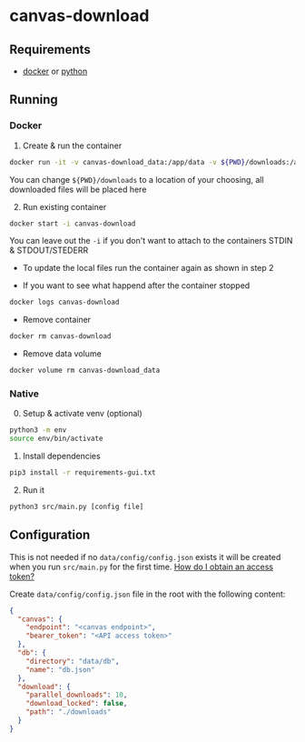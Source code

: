 # canvas-download
## Requirements
- [docker](https://docs.docker.com/get-docker/) or [python](https://www.python.org/)

## Running

### Docker

1. Create & run the container 
``` sh
docker run -it -v canvas-download_data:/app/data -v ${PWD}/downloads:/app/downloads --name canvas-download ghcr.io/vdbe/canvas-download:release
```
You can change `${PWD}/downloads` to a location of your choosing,
all downloaded files will be placed here

2. Run existing container
``` sh
docker start -i canvas-download
```
You can leave out the `-i` if you don't want to attach to the containers STDIN & STDOUT/STEDERR

- To update the local files run the container again as shown in step 2

- If you want to see what happend after the container stopped
``` sh
docker logs canvas-download
```

- Remove container
``` sh
docker rm canvas-download
```

- Remove data volume
``` sh
docker volume rm canvas-download_data
```

### Native

0. Setup & activate venv (optional)

``` sh
python3 -m env
source env/bin/activate
```

1. Install dependencies

``` sh
pip3 install -r requirements-gui.txt
```

2. Run it

``` sh
python3 src/main.py [config file]
```

## Configuration
This is not needed if no `data/config/config.json` exists it will be created when you run `src/main.py` for the first time.
[How do I obtain an access token?](https://community.canvaslms.com/t5/Admin-Guide/How-do-I-manage-API-access-tokens-as-an-admin/ta-p/89)

Create `data/config/config.json` file in the root with the following content:
```json
{
  "canvas": {
    "endpoint": "<canvas endpoint>",
    "bearer_token": "<API access token>"
  },
  "db": {
    "directory": "data/db",
    "name": "db.json"
  },
  "download": {
    "parallel_downloads": 10,
    "download_locked": false,
    "path": "./downloads"
  }
}
```

